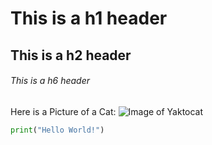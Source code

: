 # This is a h1 header

## This is a h2 header

###### This is a h6 header


Here is a Picture of a Cat:
![Image of Yaktocat](https://octodex.github.com/images/yaktocat.png)

```py
print("Hello World!")
```
